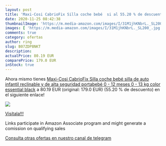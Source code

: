 ```yaml
---
layout: post
title: 'Maxi-Cosi CabrioFix Silla coche bebé  si al 55.20 % de descuento'
date: 2020-11-25 08:42:38
thumbnailImage: 'https://m.media-amazon.com/images/I/31M1jhKNbrL._SL200_.jpg'
images: [ 'https://m.media-amazon.com/images/I/31M1jhKNbrL._SL200_.jpg' ]
comments: true
category: ofertas
author: ring
slug: B07ZDP8NKT
description:
actualPrice: 80.19 EUR
comparePrice: 179.0 EUR
inStock: true
---
```


Ahora mismo tienes [Maxi-Cosi CabrioFix Silla coche bebé  silla de auto infantil reclinable y de alta seguridad  portabebé 0 - 12 meses  0 - 13 kg  color essential black](https://www.amazon.es/dp/B07ZDP8NKT/?tag=tolees-21) a 80.19 EUR (original: 179.0 EUR) (55.20 %  de descuento) en el siguiente enlace!

[![](https://m.media-amazon.com/images/I/31M1jhKNbrL._SL200_.jpg)](https://www.amazon.es/dp/B07ZDP8NKT/?tag=tolees-21)

[Visítala!!!](https://www.amazon.es/dp/B07ZDP8NKT/?tag=tolees-21)

Links participate in Amazon Associate program and might generate a comission on qualifying sales

[Consulta otras ofertas en nuestro canal de telegram](https://t.me/s/ofertas25)
